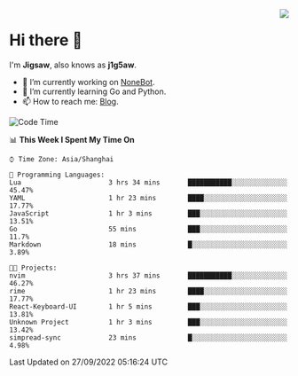 <a href="#">
  <img align="right" src="https://github-readme-stats.vercel.app/api?username=j1g5awi&count_private=true&show_icons=true&title_color=80070B&text_color=B3B3B3&bg_color=212121&icon_color=80070B" />
</a>

# Hi there 👋

I'm **Jigsaw**, also knows as **j1g5aw**.

- 🔭 I’m currently working on [NoneBot](https://github.com/nonebot).
- 🌱 I’m currently learning Go and Python.
- 📫 How to reach me: [Blog](https://blog.maddestroyer.xyz/).

<!--START_SECTION:waka-->
![Code Time](http://img.shields.io/badge/Code%20Time-882%20hrs%203%20mins-blue)

📊 **This Week I Spent My Time On** 

```text
⌚︎ Time Zone: Asia/Shanghai

💬 Programming Languages: 
Lua                      3 hrs 34 mins       ███████████░░░░░░░░░░░░░░   45.47% 
YAML                     1 hr 23 mins        ████░░░░░░░░░░░░░░░░░░░░░   17.77% 
JavaScript               1 hr 3 mins         ███░░░░░░░░░░░░░░░░░░░░░░   13.51% 
Go                       55 mins             ███░░░░░░░░░░░░░░░░░░░░░░   11.7% 
Markdown                 18 mins             █░░░░░░░░░░░░░░░░░░░░░░░░   3.89%

🐱‍💻 Projects: 
nvim                     3 hrs 37 mins       ███████████░░░░░░░░░░░░░░   46.27% 
rime                     1 hr 23 mins        ████░░░░░░░░░░░░░░░░░░░░░   17.77% 
React-Keyboard-UI        1 hr 5 mins         ███░░░░░░░░░░░░░░░░░░░░░░   13.81% 
Unknown Project          1 hr 3 mins         ███░░░░░░░░░░░░░░░░░░░░░░   13.42% 
simpread-sync            23 mins             █░░░░░░░░░░░░░░░░░░░░░░░░   4.98%

```


 Last Updated on 27/09/2022 05:16:24 UTC
<!--END_SECTION:waka-->
